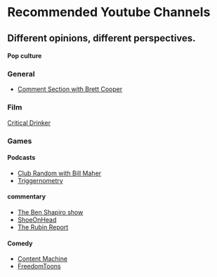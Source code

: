 # Recommended Youtube Channels

## Different opinions, different perspectives.

<!-- tabs:start -->

#### **Pop culture**

### General
* [Comment Section with Brett Cooper](https://www.youtube.com/channel/UC7bYyWCCCLHDU0ZuNzGNTtg/featured)

### Film

[Critical Drinker](https://www.youtube.com/channel/UCSJPFQdZwrOutnmSFYtbstA)

### Games

#### **Podcasts**

* [Club Random with Bill Maher](https://www.youtube.com/@ClubRandomPodcast)
* [Triggernometry](https://www.youtube.com/@triggerpod)

#### **commentary**
* [The Ben Shapiro show](https://www.youtube.com/@BenShapiro)
* [ShoeOnHead](https://www.youtube.com/@Shoe0nHead)
* [The Rubin Report](https://www.youtube.com/c/RubinReport/)

#### **Comedy**

* [Content Machine](https://www.youtube.com/@content_machine)
* [FreedomToons](https://www.youtube.com/@FreedomToons)

<!-- tabs:end -->


